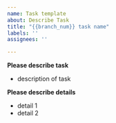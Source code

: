 ```yaml
---
name: Task template
about: Describe Task
title: "{{branch_num}} task name"
labels: ''
assignees: ''

---
```


**Please describe task**

- description of task

**Please describe details**

- detail 1
- detail 2
